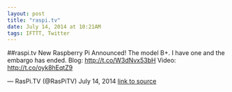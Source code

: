 ```yaml
---
layout: post
title: "raspi.tv"
date: July 14, 2014 at 10:21AM
tags: IFTTT, Twitter
---
```

##raspi.tv
New Raspberry Pi Announced! The model B+. I have one and the embargo has ended. Blog: http://t.co/W3dNvx53bH Video: http://t.co/oyk8hEqtZ9

— RasPi.TV (@RasPiTV) July 14, 2014
[link to source](http://raspi.tv/?p=6615) 

